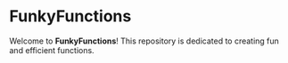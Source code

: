 # FunkyFunctions

Welcome to **FunkyFunctions**! This repository is dedicated to creating fun and efficient functions.
